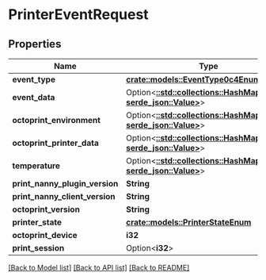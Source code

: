 # PrinterEventRequest

## Properties

Name | Type | Description | Notes
------------ | ------------- | ------------- | -------------
**event_type** | [**crate::models::EventType0c4Enum**](EventType0c4Enum.md) |  | 
**event_data** | Option<[**::std::collections::HashMap<String, serde_json::Value>**](serde_json::Value.md)> |  | [optional]
**octoprint_environment** | Option<[**::std::collections::HashMap<String, serde_json::Value>**](serde_json::Value.md)> |  | [optional]
**octoprint_printer_data** | Option<[**::std::collections::HashMap<String, serde_json::Value>**](serde_json::Value.md)> |  | [optional]
**temperature** | Option<[**::std::collections::HashMap<String, serde_json::Value>**](serde_json::Value.md)> |  | [optional]
**print_nanny_plugin_version** | **String** |  | 
**print_nanny_client_version** | **String** |  | 
**octoprint_version** | **String** |  | 
**printer_state** | [**crate::models::PrinterStateEnum**](PrinterStateEnum.md) |  | 
**octoprint_device** | **i32** |  | 
**print_session** | Option<**i32**> |  | [optional]

[[Back to Model list]](../README.md#documentation-for-models) [[Back to API list]](../README.md#documentation-for-api-endpoints) [[Back to README]](../README.md)


